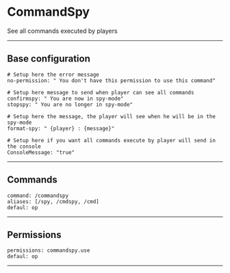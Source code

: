# CommandSpy
See all commands executed by players

-----------------

## Base configuration

    # Setup here the error message
    no-permission: " You don't have this permission to use this command"

    # Setup here message to send when player can see all commands
    confirmspy: " You are now in spy-mode"
    stopspy: " You are no longer in spy-mode"
    
    # Setup here the message, the player will see when he will be in the spy-mode
    format-spy: " {player} : {message}"
    
    # Setup here if you want all commands execute by player will send in the console
    ConsoleMessage: "true"

-----------------

## Commands
    command: /commandspy
    aliases: [/spy, /cmdspy, /cmd]
    defaul: op

-----------------

## Permissions
    permissions: commandspy.use
    defaul: op

-----------------
